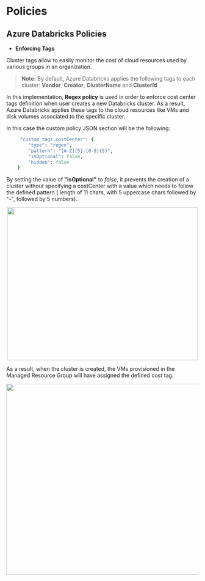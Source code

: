 # Policies
## Azure Databricks Policies
* **Enforcing Tags**
    
Cluster tags allow to easily monitor the cost of cloud resources used by various groups in an organization. 

>**Note:** By default, Azure Databricks applies the following tags to each cluster: **Vendor**, **Creator**, **ClusterName** and **ClusterId**


In this implementation, **Regex policy** is used in order to enforce cost center tags definition when user creates a new Databricks cluster. As a result, Azure Databricks applies these tags to the cloud resources like VMs and disk volumes associated to the specific cluster. 

 In this case the custom policy JSON section will be the following: 

~~~ruby
     "custom_tags.costCenter": {
        "type": "regex",
        "pattern": "[A-Z]{5}-[0-9]{5}",
        "isOptional": false,
        "hidden": false
    } 
~~~
By setting the value of **"isOptional"** to *false*, it prevents the creation of a cluster without specifying a costCenter with a value which needs to follow the defined pattern ( length of 11 chars, with 5 uppercase chars followed by "-", followed by 5 numbers). 


<p align="center">
  <img width="500" height="400" src="https://github.com/Azure/data-node/blob/adb-regex/code/policies/DefiningCostCenter-DatabricksUX.png">
</p>
    
    
As a result, when the cluster is created, the VMs provisioned in the Managed Resource Group will have assigned the defined cost tag. 


<p align="center">
  <img width="800" height="500" src="https://github.com/Azure/data-node/blob/adb-regex/code/policies/CostCenterDefined-Portal.png">
</p>
